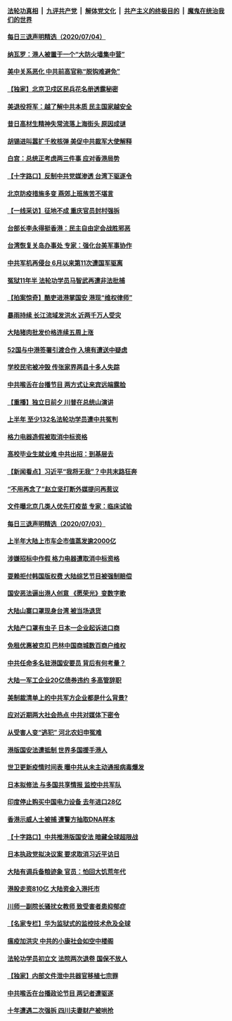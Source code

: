 ####  [法轮功真相](../../../../basic/blob/master/README.md?t=07051231) &nbsp;|&nbsp; [九评共产党](../../../../9ping.md/blob/master/README.md?t=07051231) &nbsp;|&nbsp; [解体党文化](../../../../jtdwh.md/blob/master/README.md?t=07051231)  &nbsp;|&nbsp; [共产主义的终极目的](../../../../gczydzjmd.md/blob/master/README.md?t=07051231) &nbsp;|&nbsp; [魔鬼在统治我们的世界](../../../../mgztzwmdsj.md/blob/master/README.md?t=07051231) 


#### [每日三退声明精选（2020/07/04）](../pages/nsc413/n12233206.md?t=07051231) 

#### [纳瓦罗：港人被置于一个“大防火墙集中营”](../pages/nsc413/n12233112.md?t=07051231) 

#### [美中关系恶化 中共前高官称“脱钩难避免”](../pages/nsc413/n12232936.md?t=07051231) 

#### [【独家】北京卫戍区民兵花名册透露秘密](../pages/nsc413/n12165121.md?t=07051231) 

#### [美退役将军：越了解中共本质 民主国家越安全](../pages/nsc413/n12232962.md?t=07051231) 

#### [昔日高材生精神失常流落上海街头 原因成谜](../pages/nsc413/n12232795.md?t=07051231) 

#### [胡锡进叫嚣扩千枚核弹 美促中共裁军大使解释](../pages/nsc413/n12231558.md?t=07051231) 

#### [白宫：总统正考虑两三件事 应对香港局势](../pages/nsc413/n12232772.md?t=07051231) 

#### [【十字路口】反制中共党媒渗透 台湾下驱逐令](../pages/nsc413/n12231666.md?t=07051231) 

#### [北京防疫措施多变 燕郊上班族苦不堪言](../pages/nsc413/n12232325.md?t=07051231) 

#### [【一线采访】征地不成 重庆官员封村强拆](../pages/nsc413/n12232323.md?t=07051231) 

#### [台部长李永得挺香港：民主自由定会战胜邪恶](../pages/nsc413/n12232596.md?t=07051231) 

#### [台湾恢复关岛办事处 专家：强化台美军事协作](../pages/nsc413/n12232528.md?t=07051231) 

#### [中共军机再侵台 6月以来第11次遭国军驱离](../pages/nsc413/n12232407.md?t=07051231) 

#### [冤狱11年半 法轮功学员马智武再遭非法批捕](../pages/nsc413/n12230577.md?t=07051231) 

#### [【拍案惊奇】酷吏进港掌国安 港现“维权律师”](../pages/nsc413/n12231629.md?t=07051231) 


#### [暴雨持续 长江流域发洪水 近两千万人受灾](../pages/nsc413/n12231677.md?t=07051231) 

#### [大陆猪肉批发价格连续五周上涨](../pages/nsc413/n12231800.md?t=07051231) 

#### [52国与中港签署引渡合作 入境有遭送中疑虑](../pages/nsc413/n12232103.md?t=07051231) 

#### [学校民宅被冲毁 传张家界两县十多人失踪](../pages/nsc413/n12231983.md?t=07051231) 

#### [中共喉舌在台播节目 两方式让来宾远端露脸](../pages/nsc413/n12231715.md?t=07051231) 

#### [【重播】独立日前夕 川普在总统山演讲](../pages/nsc413/n12230343.md?t=07051231) 

#### [上半年 至少132名法轮功学员遭中共冤判](../pages/nsc413/n12229828.md?t=07051231) 

#### [格力电器造假被取消中标资格](../pages/nsc413/n12231580.md?t=07051231) 

#### [高校毕业生就业难 中共出招：到基层去](../pages/nsc413/n12231647.md?t=07051231) 

#### [【新闻看点】习近平“我将无我”？中共末路狂奔](../pages/nsc413/n12231315.md?t=07051231) 

#### [“不用再念了”赵立坚打断外媒提问再惹议](../pages/nsc413/n12231415.md?t=07051231) 

#### [文件曝北京几类人优先打疫苗 专家：临床试验](../pages/nsc413/n12230906.md?t=07051231) 

#### [每日三退声明精选（2020/07/03）](../pages/nsc413/n12231529.md?t=07051231) 

#### [上半年大陆上市车企市值蒸发逾2000亿](../pages/nsc413/n12231313.md?t=07051231) 

#### [涉嫌招标中作假 格力电器遭取消中标资格](../pages/nsc413/n12231383.md?t=07051231) 

#### [耍赖拒付韩国版权费 大陆综艺节目被强制赔偿](../pages/nsc413/n12228726.md?t=07051231) 

#### [国安恶法逼出港人创意 《愿荣光》变数字歌](../pages/nsc413/n12230960.md?t=07051231) 

#### [大陆山寨口罩现身台湾 被当场退货](../pages/nsc413/n12231038.md?t=07051231) 

#### [大陆产口罩有虫子 日本一企业起诉进口商](../pages/nsc413/n12231106.md?t=07051231) 

#### [免租优惠被克扣 巴林中国商城数百商户维权](../pages/nsc413/n12231046.md?t=07051231) 

#### [中共任命多名驻港国安要员 背后有何考量？](../pages/nsc413/n12230989.md?t=07051231) 

#### [大陆一军工企业20亿债券违约 多高管辞职](../pages/nsc413/n12230777.md?t=07051231) 

#### [美制裁清单上的中共军方企业都是什么背景?](../pages/nsc413/n12231022.md?t=07051231) 

#### [应对近期两大社会热点 中共对媒体下密令](../pages/nsc413/n12230907.md?t=07051231) 

#### [从受害人变“逃犯” 河北农妇申冤难](../pages/nsc413/n12230891.md?t=07051231) 

#### [港版国安法遭抵制 世界多国援手港人](../pages/nsc413/n12230835.md?t=07051231) 

#### [世卫更新疫情时间表 曝中共从未主动通报病毒爆发](../pages/nsc413/n12230942.md?t=07051231) 

#### [日本拟修法 与多国共享情报 监控中共军队](../pages/nsc413/n12230926.md?t=07051231) 

#### [印度停止购买中国电力设备 去年进口28亿](../pages/nsc413/n12230757.md?t=07051231) 

#### [香港示威人士被捕 遭警方抽取DNA样本](../pages/nsc413/n12230911.md?t=07051231) 

#### [【十字路口】中共推港版国安法 暗藏全球超限战](../pages/nsc413/n12229018.md?t=07051231) 

#### [日本执政党拟决议案 要求取消习近平访日](../pages/nsc413/n12230749.md?t=07051231) 

#### [大陆有调兵备粮迹象 官员：怕回大饥荒年代](../pages/nsc413/n12230648.md?t=07051231) 


#### [港股走资810亿 大陆资金入港托市](../pages/nsc413/n12229538.md?t=07051231) 

#### [川师一副院长骚扰女教师 致受害者患抑郁症](../pages/nsc413/n12230271.md?t=07051231) 

#### [【名家专栏】华为监狱式的监控技术危及全球](../pages/nsc413/n12230629.md?t=07051231) 

#### [瘟疫加洪灾 中共的小康社会如空中楼阁](../pages/nsc413/n12228935.md?t=07051231) 

#### [法轮功学员初立文 法院两次退卷 国保不放人](../pages/nsc413/n12228049.md?t=07051231) 

#### [【独家】内部文件泄中共器官移植七宗罪](../pages/nsc413/n12190627.md?t=07051231) 

#### [中共喉舌在台播政论节目 两记者遭驱逐](../pages/nsc413/n12229817.md?t=07051231) 

#### [十年遭遇二次强拆 四川夫妻财产被哄抢](../pages/nsc413/n12230077.md?t=07051231) 

